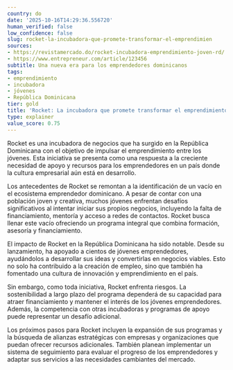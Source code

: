 ```yaml
---
country: do
date: '2025-10-16T14:29:36.556720'
human_verified: false
low_confidence: false
slug: rocket-la-incubadora-que-promete-transformar-el-emprendimien
sources:
- https://revistamercado.do/rocket-incubadora-emprendimiento-joven-rd/
- https://www.entrepreneur.com/article/123456
subtitle: Una nueva era para los emprendedores dominicanos
tags:
- emprendimiento
- incubadora
- jóvenes
- República Dominicana
tier: gold
title: 'Rocket: La incubadora que promete transformar el emprendimiento joven en RD'
type: explainer
value_score: 0.75
---
```


<p>Rocket es una incubadora de negocios que ha surgido en la República Dominicana con el objetivo de impulsar el emprendimiento entre los jóvenes. Esta iniciativa se presenta como una respuesta a la creciente necesidad de apoyo y recursos para los emprendedores en un país donde la cultura empresarial aún está en desarrollo.</p><p>Los antecedentes de Rocket se remontan a la identificación de un vacío en el ecosistema emprendedor dominicano. A pesar de contar con una población joven y creativa, muchos jóvenes enfrentan desafíos significativos al intentar iniciar sus propios negocios, incluyendo la falta de financiamiento, mentoría y acceso a redes de contactos. Rocket busca llenar este vacío ofreciendo un programa integral que combina formación, asesoría y financiamiento.</p><p>El impacto de Rocket en la República Dominicana ha sido notable. Desde su lanzamiento, ha apoyado a cientos de jóvenes emprendedores, ayudándolos a desarrollar sus ideas y convertirlas en negocios viables. Esto no solo ha contribuido a la creación de empleo, sino que también ha fomentado una cultura de innovación y emprendimiento en el país.</p><p>Sin embargo, como toda iniciativa, Rocket enfrenta riesgos. La sostenibilidad a largo plazo del programa dependerá de su capacidad para atraer financiamiento y mantener el interés de los jóvenes emprendedores. Además, la competencia con otras incubadoras y programas de apoyo puede representar un desafío adicional.</p><p>Los próximos pasos para Rocket incluyen la expansión de sus programas y la búsqueda de alianzas estratégicas con empresas y organizaciones que puedan ofrecer recursos adicionales. También planean implementar un sistema de seguimiento para evaluar el progreso de los emprendedores y adaptar sus servicios a las necesidades cambiantes del mercado.</p>